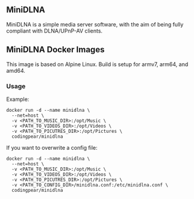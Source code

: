 ## MiniDLNA

MiniDLNA is a simple media server software, with the aim of being fully compliant with DLNA/UPnP-AV clients.

## MiniDLNA Docker Images

This image is based on Alpine Linux.
Build is setup for armv7, arm64, and amd64.

### Usage

Example:

    docker run -d --name minidlna \
      --net=host \
      -v <PATH_TO_MUSIC_DIR>:/opt/Music \
      -v <PATH_TO_VIDEOS_DIR>:/opt/Videos \
      -v <PATH_TO_PICUTRES_DIR>:/opt/Pictures \
      codingpear/minidlna


If you want to overwrite a config file:

    docker run -d --name minidlna \
      --net=host \
      -v <PATH_TO_MUSIC_DIR>:/opt/Music \
      -v <PATH_TO_VIDEOS_DIR>:/opt/Videos \
      -v <PATH_TO_PICUTRES_DIR>:/opt/Pictures \
      -v <PATH_TO_CONFIG_DIR>/minidlna.conf:/etc/minidlna.conf \
      codingpear/minidlna
